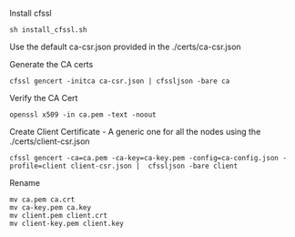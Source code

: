 
Install cfssl 
```
sh install_cfssl.sh
```

Use the default ca-csr.json provided in the ./certs/ca-csr.json 

Generate the CA certs
```
cfssl gencert -initca ca-csr.json | cfssljson -bare ca
```

Verify the CA Cert
```
openssl x509 -in ca.pem -text -noout
```

Create Client Certificate - A generic one for all the nodes using the ./certs/client-csr.json

```
cfssl gencert -ca=ca.pem -ca-key=ca-key.pem -config=ca-config.json -profile=client client-csr.json |  cfssljson -bare client
```

Rename

```
mv ca.pem ca.crt
mv ca-key.pem ca.key
mv client.pem client.crt
mv client-key.pem client.key
```

